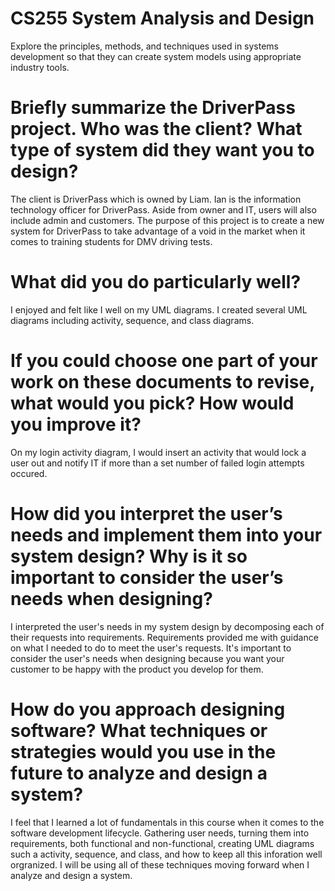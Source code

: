 # CS255 System Analysis and Design
Explore the principles, methods, and techniques used in systems development so that they can create system models using appropriate industry tools.

# Briefly summarize the DriverPass project. Who was the client? What type of system did they want you to design?
The client is DriverPass which is owned by Liam. Ian is the information technology officer for DriverPass. Aside from owner and IT, users will also include admin and customers. The purpose of this project is to create a new system for DriverPass to take advantage of a void in the market when it comes to training students for DMV driving tests.

# What did you do particularly well?
I enjoyed and felt like I well on my UML diagrams. I created several UML diagrams including activity, sequence, and class diagrams.

# If you could choose one part of your work on these documents to revise, what would you pick? How would you improve it?
On my login activity diagram, I would insert an activity that would lock a user out and notify IT if more than a set number of failed login attempts occured.

# How did you interpret the user’s needs and implement them into your system design? Why is it so important to consider the user’s needs when designing?
I interpreted the user's needs in my system design by decomposing each of their requests into requirements. Requirements provided me with guidance on what I needed to do to meet the user's requests. It's important to consider the user's needs when designing because you want your customer to be happy with the product you develop for them.

# How do you approach designing software? What techniques or strategies would you use in the future to analyze and design a system?
I feel that I learned a lot of fundamentals in this course when it comes to the software development lifecycle. Gathering user needs, turning them into requirements, both functional and non-functional, creating UML diagrams such a activity, sequence, and class, and how to keep all this inforation well orgranized. I will be using all of these techniques moving forward when I analyze and design a system.
